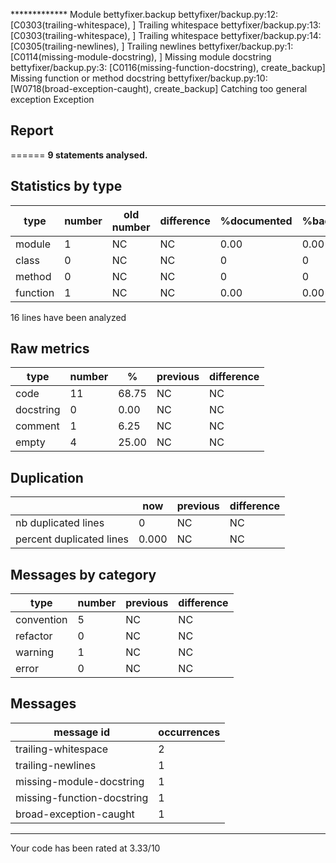 ************* Module bettyfixer.backup
bettyfixer/backup.py:12: [C0303(trailing-whitespace), ] Trailing whitespace
bettyfixer/backup.py:13: [C0303(trailing-whitespace), ] Trailing whitespace
bettyfixer/backup.py:14: [C0305(trailing-newlines), ] Trailing newlines
bettyfixer/backup.py:1: [C0114(missing-module-docstring), ] Missing module docstring
bettyfixer/backup.py:3: [C0116(missing-function-docstring), create_backup] Missing function or method docstring
bettyfixer/backup.py:10: [W0718(broad-exception-caught), create_backup] Catching too general exception Exception


## Report
======
**9 statements analysed.**

Statistics by type
------------------

|type     |number |old number |difference |%documented |%badname |
|---------|-------|-----------|-----------|------------|---------|
|module   |1      |NC         |NC         |0.00        |0.00     |
|class    |0      |NC         |NC         |0           |0        |
|method   |0      |NC         |NC         |0           |0        |
|function |1      |NC         |NC         |0.00        |0.00     |



16 lines have been analyzed

Raw metrics
-----------

| type      | number | %     | previous | difference |
|-----------|--------|-------|----------|------------|
| code      | 11     | 68.75 | NC       | NC         |
| docstring | 0      | 0.00  | NC       | NC         |
| comment   | 1      | 6.25  | NC       | NC         |
| empty     | 4      | 25.00 | NC       | NC         |



Duplication
-----------

|                         |now   |previous |difference |
|-------------------------|------|---------|-----------|
|nb duplicated lines      |0     |NC       |NC         |
|percent duplicated lines |0.000 |NC       |NC         |



Messages by category
--------------------

|type       |number |previous |difference |
|-----------|-------|---------|-----------|
|convention |5      |NC       |NC         |
|refactor   |0      |NC       |NC         |
|warning    |1      |NC       |NC         |
|error      |0      |NC       |NC         |



Messages
--------

| message id                | occurrences |
|---------------------------|-------------|
| trailing-whitespace       | 2           |
| trailing-newlines         | 1           |
| missing-module-docstring  | 1           |
| missing-function-docstring| 1           |
| broad-exception-caught    | 1           |




-----------------------------------
Your code has been rated at 3.33/10

